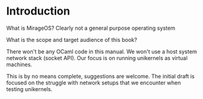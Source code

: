 # Introduction

What is MirageOS? Clearly not a general purpose operating system

What is the scope and target audience of this book?

There won't be any OCaml code in this manual. We won't use a host system network stack (socket API). Our focus is on running unikernels as virtual machines.

This is by no means complete, suggestions are welcome. The initial draft is focused on the struggle with network setups that we encounter when testing unikernels.